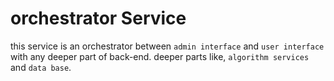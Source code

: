 # orchestrator Service
this service is an orchestrator between `admin interface` and `user interface` with any deeper part of back-end.
deeper parts like, `algorithm services` and `data base`.
